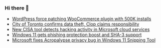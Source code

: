 ### Hi there 👋

<!--START_SECTION:feed-->
* [WordPress force patching WooCommerce plugin with 500K installs](https://www.bleepingcomputer.com/news/security/wordpress-force-patching-woocommerce-plugin-with-500k-installs/)
* [City of Toronto confirms data theft, Clop claims responsibility](https://www.bleepingcomputer.com/news/security/city-of-toronto-confirms-data-theft-clop-claims-responsibility/)
* [New CISA tool detects hacking activity in Microsoft cloud services](https://www.bleepingcomputer.com/news/security/new-cisa-tool-detects-hacking-activity-in-microsoft-cloud-services/)
* [Windows 11 gets phishing protection boost and SHA-3 support](https://www.bleepingcomputer.com/news/microsoft/windows-11-gets-phishing-protection-boost-and-sha-3-support/)
* [Microsoft fixes Acropalypse privacy bug in Windows 11 Snipping Tool](https://www.bleepingcomputer.com/news/microsoft/microsoft-fixes-acropalypse-privacy-bug-in-windows-11-snipping-tool/)
<!--END_SECTION:feed-->

<!--
**frankenk/frankenk** is a ✨ _special_ ✨ repository because its `README.md` (this file) appears on your GitHub profile.

Here are some ideas to get you started:

- 🔭 I’m currently working on ...
- 🌱 I’m currently learning ...
- 👯 I’m looking to collaborate on ...
- 🤔 I’m looking for help with ...
- 💬 Ask me about ...
- 📫 How to reach me: ...
- 😄 Pronouns: ...
- ⚡ Fun fact: ...
-->



